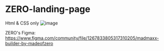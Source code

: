 # ZERO-landing-page
Html &amp; CSS only 
![image](https://github.com/bunyodzaripov/ZERO-landing-page/assets/111201762/3cea64dd-8d87-4229-a3ae-17f547474302)

ZERO's Figma:
https://www.figma.com/community/file/1267833805317310205/madmaxx-builder-by-madeofzero
